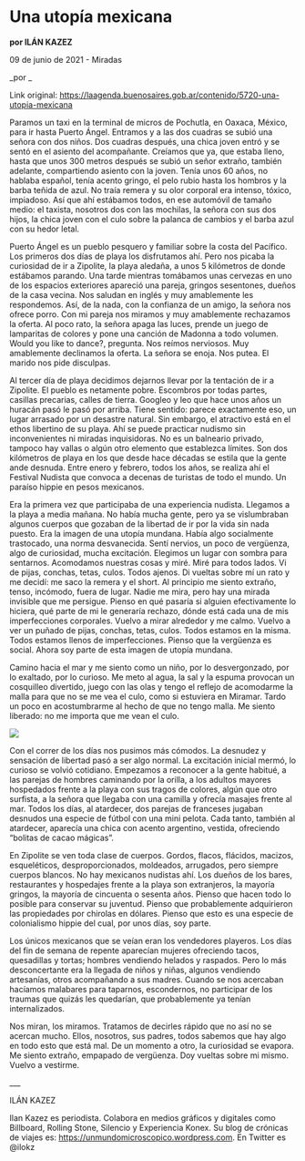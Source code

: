 # Una utopía mexicana

**por ILÁN KAZEZ**

09 de junio de 2021 - Miradas

_por _

Link original: https://laagenda.buenosaires.gob.ar/contenido/5720-una-utopia-mexicana



Paramos un taxi en la terminal de micros de Pochutla, en Oaxaca, México, para ir hasta Puerto Ángel. Entramos y a las dos cuadras se subió una señora con dos niños. Dos cuadras después, una chica joven entró y se sentó en el asiento del acompañante. Creíamos que ya, que estaba lleno, hasta que unos 300 metros después se subió un señor extraño, también adelante, compartiendo asiento con la joven. Tenía unos 60 años, no hablaba español, tenía acento gringo, el pelo rubio hasta los hombros y la barba teñida de azul. No traía remera y su olor corporal era intenso, tóxico, impiadoso. Así que ahí estábamos todos, en ese automóvil de tamaño medio: el taxista, nosotros dos con las mochilas, la señora con sus dos hijos, la chica joven con el culo sobre la palanca de cambios y el barba azul con su hedor letal.




Puerto Ángel es un pueblo pesquero y familiar sobre la costa del Pacífico. Los primeros dos días de playa los disfrutamos ahí. Pero nos picaba la curiosidad de ir a Zipolite, la playa aledaña, a unos 5 kilómetros de donde estábamos parando. Una tarde mientras tomábamos unas cervezas en uno de los espacios exteriores apareció una pareja, gringos sesentones, dueños de la casa vecina. Nos saludan en inglés y muy amablemente les respondemos. Así, de la nada, con la confianza de un amigo, la señora nos ofrece porro. Con mi pareja nos miramos y muy amablemente rechazamos la oferta. Al poco rato, la señora apaga las luces, prende un juego de lamparitas de colores y pone una canción de Madonna a todo volumen. Would you like to dance?, pregunta. Nos reímos nerviosos. Muy amablemente declinamos la oferta. La señora se enoja. Nos putea. El marido nos pide disculpas.




Al tercer día de playa decidimos dejarnos llevar por la tentación de ir a Zipolite. El pueblo es netamente pobre. Escombros por todas partes, casillas precarias, calles de tierra. Googleo y leo que hace unos años un huracán pasó le pasó por arriba. Tiene sentido: parece exactamente eso, un lugar arrasado por un desastre natural. Sin embargo, el atractivo está en el ethos libertino de su playa. Ahí se puede practicar nudismo sin inconvenientes ni miradas inquisidoras. No es un balneario privado, tampoco hay vallas o algún otro elemento que establezca límites. Son dos kilómetros de playa en los que desde hace décadas se estila que la gente ande desnuda. Entre enero y febrero, todos los años, se realiza ahí el Festival Nudista que convoca a decenas de turistas de todo el mundo. Un paraíso hippie en pesos mexicanos.




Era la primera vez que participaba de una experiencia nudista. Llegamos a la playa a media mañana. No había mucha gente, pero ya se vislumbraban algunos cuerpos que gozaban de la libertad de ir por la vida sin nada puesto. Era la imagen de una utopía mundana. Había algo socialmente trastocado, una norma desvanecida. Sentí nervios, un poco de vergüenza, algo de curiosidad, mucha excitación. Elegimos un lugar con sombra para sentarnos. Acomodamos nuestras cosas y miré. Miré para todos lados. Vi de pijas, conchas, tetas, culos. Todos ajenos. Di vueltas sobre mí un rato y me decidí: me saco la remera y el short. Al principio me siento extraño, tenso, incómodo, fuera de lugar. Nadie me mira, pero hay una mirada invisible que me persigue. Pienso en qué pasaría si alguien efectivamente lo hiciera, qué parte de mi le generaría rechazo, dónde está cada una de mis imperfecciones corporales. Vuelvo a mirar alrededor y me calmo. Vuelvo a ver un puñado de pijas, conchas, tetas, culos. Todos estamos en la misma. Todos estamos llenos de imperfecciones. Pienso que la vergüenza es social. Ahora soy parte de esta imagen de utopía mundana.




Camino hacia el mar y me siento como un niño, por lo desvergonzado, por lo exaltado, por lo curioso. Me meto al agua, la sal y la espuma provocan un cosquilleo divertido, juego con las olas y tengo el reflejo de acomodarme la malla para que no se me vea el culo, como si estuviera en Miramar. Tardo un poco en acostumbrarme al hecho de que no tengo malla. Me siento liberado: no me importa que me vean el culo.




![](https://cdn.flowlikemusic.com/files/images/52116/b9f305c4-1826-4f20-a7d5-0d3452bb6a2b.jpeg)




Con el correr de los días nos pusimos más cómodos. La desnudez y sensación de libertad pasó a ser algo normal. La excitación inicial mermó, lo curioso se volvió cotidiano. Empezamos a reconocer a la gente habitué, a las parejas de hombres caminando por la orilla, a los adultos mayores hospedados frente a la playa con sus tragos de colores, algún que otro surfista, a la señora que llegaba con una camilla y ofrecía masajes frente al mar. Todos los días, al atardecer, dos parejas de franceses jugaban desnudos una especie de fútbol con una mini pelota. Cada tanto, también al atardecer, aparecía una chica con acento argentino, vestida, ofreciendo “bolitas de cacao mágicas”.




En Zipolite se ven toda clase de cuerpos. Gordos, flacos, flácidos, macizos, esqueléticos, desproporcionados, moldeados, arrugados, pero siempre cuerpos blancos. No hay mexicanos nudistas ahí. Los dueños de los bares, restaurantes y hospedajes frente a la playa son extranjeros, la mayoría gringos, la mayoría de cincuenta o sesenta años. Pienso que hacen todo lo posible para conservar su juventud. Pienso que probablemente adquirieron las propiedades por chirolas en dólares. Pienso que esto es una especie de colonialismo hippie del cual, por unos días, soy parte.




Los únicos mexicanos que se veían eran los vendedores playeros. Los días del fin de semana de repente aparecían mujeres ofreciendo tacos, quesadillas y tortas; hombres vendiendo helados y raspados. Pero lo más desconcertante era la llegada de niños y niñas, algunos vendiendo artesanías, otros acompañando a sus madres. Cuando se nos acercaban hacíamos malabares para taparnos, escondernos, no participar de los traumas que quizás les quedarían, que probablemente ya tenían internalizados.




Nos miran, los miramos. Tratamos de decirles rápido que no así no se acercan mucho. Ellos, nosotros, sus padres, todos sabemos que hay algo en todo esto que está mal. De un momento a otro, la curiosidad se evapora. Me siento extraño, empapado de vergüenza. Doy vueltas sobre mi mismo. Vuelvo a vestirme.




\_\_\_




ILÁN KAZEZ




Ilan Kazez es periodista. Colabora en medios gráficos y digitales como Billboard, Rolling Stone, Silencio y Experiencia Konex. Su blog de crónicas de viajes es: https://unmundomicroscopico.wordpress.com. En Twitter es @ilokz



